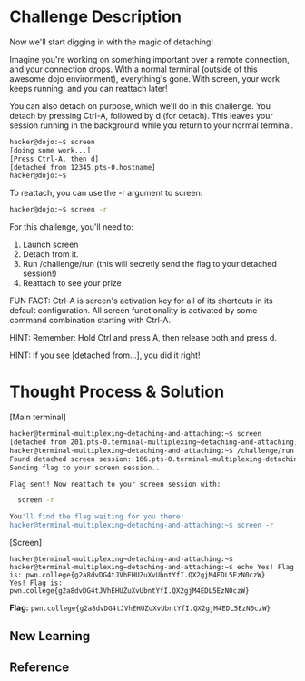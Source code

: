 # Challenge Description

Now we'll start digging in with the magic of detaching!

Imagine you're working on something important over a remote connection, and your connection drops. With a normal terminal (outside of this awesome dojo environment), everything's gone. With screen, your work keeps running, and you can reattach later!

You can also detach on purpose, which we'll do in this challenge. You detach by pressing Ctrl-A, followed by d (for detach). This leaves your session running in the background while you return to your normal terminal.
```bash
hacker@dojo:~$ screen
[doing some work...]
[Press Ctrl-A, then d]
[detached from 12345.pts-0.hostname]
hacker@dojo:~$ 
```
To reattach, you can use the -r argument to screen:
```bash
hacker@dojo:~$ screen -r
```
For this challenge, you'll need to:

  1. Launch screen
  2. Detach from it.
  3. Run /challenge/run (this will secretly send the flag to your detached session!)
  4. Reattach to see your prize

FUN FACT: Ctrl-A is screen's activation key for all of its shortcuts in its default configuration. All screen functionality is activated by some command combination starting with Ctrl-A.

HINT: Remember: Hold Ctrl and press A, then release both and press d.

HINT: If you see [detached from...], you did it right!
# Thought Process & Solution


[Main terminal]
```bash
hacker@terminal-multiplexing~detaching-and-attaching:~$ screen
[detached from 201.pts-0.terminal-multiplexing~detaching-and-attaching]
hacker@terminal-multiplexing~detaching-and-attaching:~$ /challenge/run
Found detached screen session: 166.pts-0.terminal-multiplexing~detaching-and-attaching
Sending flag to your screen session...

Flag sent! Now reattach to your screen session with:

  screen -r

You'll find the flag waiting for you there!
hacker@terminal-multiplexing~detaching-and-attaching:~$ screen -r
```
[Screen]
```
hacker@terminal-multiplexing~detaching-and-attaching:~$
hacker@terminal-multiplexing~detaching-and-attaching:~$ echo Yes! Flag is: pwn.college{g2a8dvDG4tJVhEHUZuXvUbntYfI.QX2gjM4EDL5EzN0czW}
Yes! Flag is: pwn.college{g2a8dvDG4tJVhEHUZuXvUbntYfI.QX2gjM4EDL5EzN0czW}
```
**Flag:** `pwn.college{g2a8dvDG4tJVhEHUZuXvUbntYfI.QX2gjM4EDL5EzN0czW}`
## New Learning
## Reference
